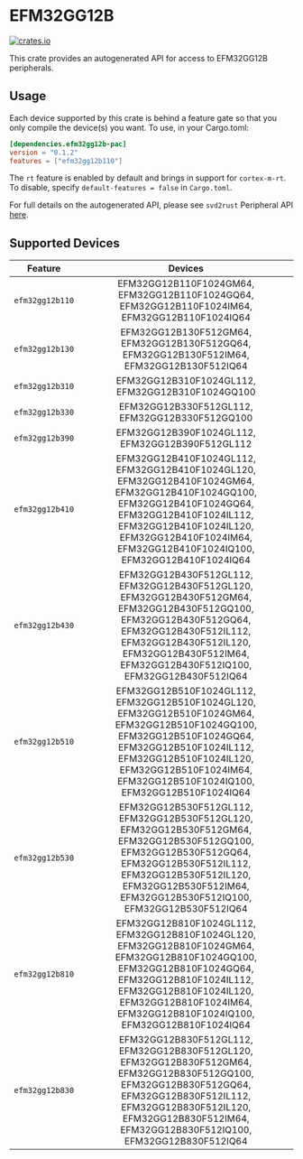 # EFM32GG12B
    
[![crates.io](https://img.shields.io/crates/v/efm32gg12b-pac?label=efm32gg12b)](https://crates.io/crates/efm32gg12b-pac)

This crate provides an autogenerated API for access to EFM32GG12B peripherals.

## Usage

Each device supported by this crate is behind a feature gate so that you only
compile the device(s) you want. To use, in your Cargo.toml:

```toml
[dependencies.efm32gg12b-pac]
version = "0.1.2"
features = ["efm32gg12b110"]
```

The `rt` feature is enabled by default and brings in support for `cortex-m-rt`.
To disable, specify `default-features = false` in `Cargo.toml`.

For full details on the autogenerated API, please see `svd2rust` Peripheral API [here].

[here]: https://docs.rs/svd2rust/0.28.0/svd2rust/#peripheral-api

## Supported Devices
| Feature | Devices |
|:-----:|:-------:|
|`efm32gg12b110`|EFM32GG12B110F1024GM64, EFM32GG12B110F1024GQ64, EFM32GG12B110F1024IM64, EFM32GG12B110F1024IQ64|
|`efm32gg12b130`|EFM32GG12B130F512GM64, EFM32GG12B130F512GQ64, EFM32GG12B130F512IM64, EFM32GG12B130F512IQ64|
|`efm32gg12b310`|EFM32GG12B310F1024GL112, EFM32GG12B310F1024GQ100|
|`efm32gg12b330`|EFM32GG12B330F512GL112, EFM32GG12B330F512GQ100|
|`efm32gg12b390`|EFM32GG12B390F1024GL112, EFM32GG12B390F512GL112|
|`efm32gg12b410`|EFM32GG12B410F1024GL112, EFM32GG12B410F1024GL120, EFM32GG12B410F1024GM64, EFM32GG12B410F1024GQ100, EFM32GG12B410F1024GQ64, EFM32GG12B410F1024IL112, EFM32GG12B410F1024IL120, EFM32GG12B410F1024IM64, EFM32GG12B410F1024IQ100, EFM32GG12B410F1024IQ64|
|`efm32gg12b430`|EFM32GG12B430F512GL112, EFM32GG12B430F512GL120, EFM32GG12B430F512GM64, EFM32GG12B430F512GQ100, EFM32GG12B430F512GQ64, EFM32GG12B430F512IL112, EFM32GG12B430F512IL120, EFM32GG12B430F512IM64, EFM32GG12B430F512IQ100, EFM32GG12B430F512IQ64|
|`efm32gg12b510`|EFM32GG12B510F1024GL112, EFM32GG12B510F1024GL120, EFM32GG12B510F1024GM64, EFM32GG12B510F1024GQ100, EFM32GG12B510F1024GQ64, EFM32GG12B510F1024IL112, EFM32GG12B510F1024IL120, EFM32GG12B510F1024IM64, EFM32GG12B510F1024IQ100, EFM32GG12B510F1024IQ64|
|`efm32gg12b530`|EFM32GG12B530F512GL112, EFM32GG12B530F512GL120, EFM32GG12B530F512GM64, EFM32GG12B530F512GQ100, EFM32GG12B530F512GQ64, EFM32GG12B530F512IL112, EFM32GG12B530F512IL120, EFM32GG12B530F512IM64, EFM32GG12B530F512IQ100, EFM32GG12B530F512IQ64|
|`efm32gg12b810`|EFM32GG12B810F1024GL112, EFM32GG12B810F1024GL120, EFM32GG12B810F1024GM64, EFM32GG12B810F1024GQ100, EFM32GG12B810F1024GQ64, EFM32GG12B810F1024IL112, EFM32GG12B810F1024IL120, EFM32GG12B810F1024IM64, EFM32GG12B810F1024IQ100, EFM32GG12B810F1024IQ64|
|`efm32gg12b830`|EFM32GG12B830F512GL112, EFM32GG12B830F512GL120, EFM32GG12B830F512GM64, EFM32GG12B830F512GQ100, EFM32GG12B830F512GQ64, EFM32GG12B830F512IL112, EFM32GG12B830F512IL120, EFM32GG12B830F512IM64, EFM32GG12B830F512IQ100, EFM32GG12B830F512IQ64|
